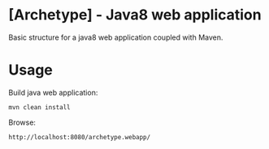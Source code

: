 # [Archetype] - Java8 web application

Basic structure for a java8 web application coupled with Maven.

# Usage

Build java web application:

	mvn clean install
		
Browse:

	http://localhost:8080/archetype.webapp/